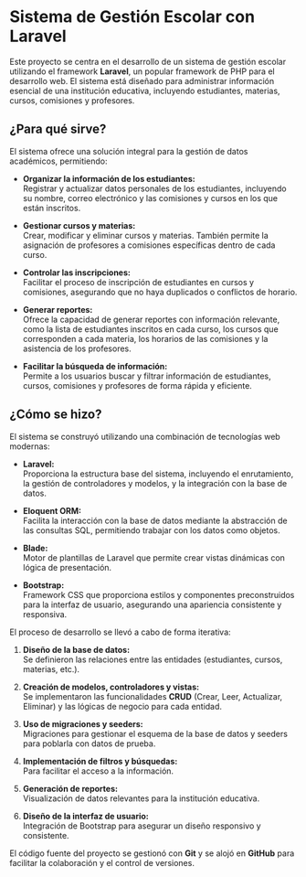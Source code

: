# Sistema de Gestión Escolar con Laravel

Este proyecto se centra en el desarrollo de un sistema de gestión escolar utilizando el framework **Laravel**, un popular framework de PHP para el desarrollo web. El sistema está diseñado para administrar información esencial de una institución educativa, incluyendo estudiantes, materias, cursos, comisiones y profesores.

## ¿Para qué sirve?

El sistema ofrece una solución integral para la gestión de datos académicos, permitiendo:

- **Organizar la información de los estudiantes:**  
  Registrar y actualizar datos personales de los estudiantes, incluyendo su nombre, correo electrónico y las comisiones y cursos en los que están inscritos.

- **Gestionar cursos y materias:**  
  Crear, modificar y eliminar cursos y materias. También permite la asignación de profesores a comisiones específicas dentro de cada curso.

- **Controlar las inscripciones:**  
  Facilitar el proceso de inscripción de estudiantes en cursos y comisiones, asegurando que no haya duplicados o conflictos de horario.

- **Generar reportes:**  
  Ofrece la capacidad de generar reportes con información relevante, como la lista de estudiantes inscritos en cada curso, los cursos que corresponden a cada materia, los horarios de las comisiones y la asistencia de los profesores.

- **Facilitar la búsqueda de información:**  
  Permite a los usuarios buscar y filtrar información de estudiantes, cursos, comisiones y profesores de forma rápida y eficiente.

## ¿Cómo se hizo?

El sistema se construyó utilizando una combinación de tecnologías web modernas:

- **Laravel:**  
  Proporciona la estructura base del sistema, incluyendo el enrutamiento, la gestión de controladores y modelos, y la integración con la base de datos.

- **Eloquent ORM:**  
  Facilita la interacción con la base de datos mediante la abstracción de las consultas SQL, permitiendo trabajar con los datos como objetos.

- **Blade:**  
  Motor de plantillas de Laravel que permite crear vistas dinámicas con lógica de presentación.

- **Bootstrap:**  
  Framework CSS que proporciona estilos y componentes preconstruidos para la interfaz de usuario, asegurando una apariencia consistente y responsiva.

El proceso de desarrollo se llevó a cabo de forma iterativa:

1. **Diseño de la base de datos:**  
   Se definieron las relaciones entre las entidades (estudiantes, cursos, materias, etc.).

2. **Creación de modelos, controladores y vistas:**  
   Se implementaron las funcionalidades **CRUD** (Crear, Leer, Actualizar, Eliminar) y las lógicas de negocio para cada entidad.

3. **Uso de migraciones y seeders:**  
   Migraciones para gestionar el esquema de la base de datos y seeders para poblarla con datos de prueba.

4. **Implementación de filtros y búsquedas:**  
   Para facilitar el acceso a la información.

5. **Generación de reportes:**  
   Visualización de datos relevantes para la institución educativa.

6. **Diseño de la interfaz de usuario:**  
   Integración de Bootstrap para asegurar un diseño responsivo y consistente.

El código fuente del proyecto se gestionó con **Git** y se alojó en **GitHub** para facilitar la colaboración y el control de versiones.
